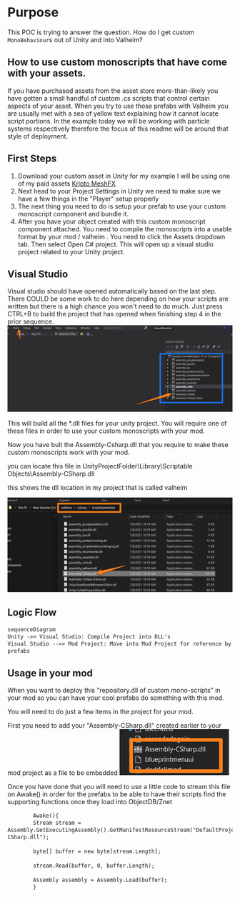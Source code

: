 # Purpose
This POC is trying to answer the question. How do I get custom `MonoBehaviour`s out of Unity and into Valheim? 





## How to use custom monoscripts that have come with your assets. 

If you have purchased assets from the asset store more-than-likely you have gotten a small handful of custom .cs scripts that control certain aspects of your asset. When you try to use those prefabs with Valheim you are usually met with a sea of yellow text explaining how it cannot locate script portions. In the example today we will be working with particle systems respectively therefore the focus of this readme will be around that style of deployment. 


## First Steps

 1. Download your custom asset in Unity for my example I will be using one of my paid assets [Kripto MeshFX](https://assetstore.unity.com/packages/vfx/particles/spells/mesh-effects-67803)
 2.  Next head to your Project Settings in Unity we need to make sure we have a few things in the "Player" setup properly 
 3. The next thing you need to do is setup your prefab to use your custom monoscript component and bundle it.
 4. After you have your object created with this custom monoscript component attached. You need to compile the monoscripts into a usable format by your mod / valheim . You need to click the Assets dropdown tab. Then select
Open C# project. This will open up a visual studio project related to your Unity project. 

## Visual Studio

Visual studio should have opened automatically based on the last step. There COULD be some work to do here depending on how your scripts are written but there is a high chance you won't need to do much. 
Just press CTRL+B to build the project that has opened when finishing step 4 in the prior sequence. 
![Visual Studio project view](VSProjectview.png)

This will build all the *.dll files for your unity project. You will require one of these files in order to use your custom monoscripts with your mod. 

Now you have bult the Assembly-Csharp.dll that you require to make these custom monoscripts work with your mod. 

you can locate this file in UnityProjectFolder\Library\Scriptable Objects\Assembly-CSharp.dll

this shows the dll location in my project that is called valheim

![Locationofdllfile](dlllocation.png)


## Logic Flow

```mermaid
sequenceDiagram
Unity ->> Visual Studio: Compile Project into DLL's
Visual Studio -->> Mod Project: Move into Mod Project for reference by prefabs
```


## Usage in your mod

When you want to deploy this "repository.dll of custom mono-scripts" in your mod so you can have your cool prefabs do something with this mod. 

You will need to do just a few items in the project for your mod. 

First you need to add your "Assembly-CSharp.dll" created earlier to your mod project as a file to be embedded
![Scripts Location in unity example](embeddedasset.png)

Once you have done that you will need to use a little code to stream this file on Awake() in order for the prefabs to be able to have their scripts find the supporting functions once they load into ObjectDB/Znet

		    Awake(){
		    Stream stream = Assembly.GetExecutingAssembly().GetManifestResourceStream("DefaultProjectNamespaceGoesHere.Assembly-CSharp.dll");

            byte[] buffer = new byte[stream.Length];

            stream.Read(buffer, 0, buffer.Length);

            Assembly assembly = Assembly.Load(buffer);
			}



